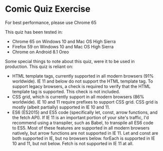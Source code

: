 
# Comic Quiz Exercise
For best performance, please use Chrome 65

This quiz has been tested in:
* Chrome 65 on Windows 10 and Mac OS High Sierra
* Firefox 59 on Windows 10 and Mac OS High Sierra
* Chrome on Android 8.1 Oreo

Some special things to note about this quiz, were it to be used in production.
This quiz is reliant on:
* HTML template tags, currently supported in all modern browsers (91% worldwide). IE 11 and below do not support the HTML template tag. To support legacy browsers, a check is required to verify that the HTML template tag is supported. This  check is not included.
* CSS grid, which is currently support in all modern browsers (86% worldwide). IE 10 and 11 require prefixes to support CSS grid. CSS grid is mostly (albeit partially) supported in IE 10 and 11.
* ES6 (ES2015) and ES5 code (specifically let, const, arrow functions, and the fetch API). If IE 11 is an important portion of your site's traffic, I'd recommend using a transpiler, such as Babel, to transpile all ES6 code to ES5. Most of these features are supported in all modern browsers natively, but arrow functions are not supported in IE 11. Let and const are both supported in IE, but no browsers below. forEach is supported in IE 10 and 11, but not below. Fetch is not supported in IE 11 at all.
